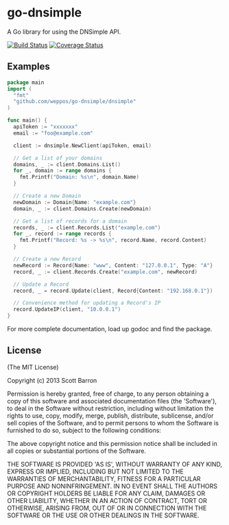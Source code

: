 # go-dnsimple

A Go library for using the DNSimple API.

[![Build Status](https://travis-ci.org/weppos/go-dnsimple.svg)](https://travis-ci.org/weppos/go-dnsimple)
[![Coverage Status](https://img.shields.io/coveralls/weppos/go-dnsimple.svg)](https://coveralls.io/r/weppos/go-dnsimple?branch=master)


## Examples

```go
package main
import (
  "fmt"
  "github.com/weppos/go-dnsimple/dnsimple"
)

func main() {
  apiToken := "xxxxxxx"
  email := "foo@example.com"

  client := dnsimple.NewClient(apiToken, email)

  // Get a list of your domains
  domains, _ := client.Domains.List()
  for _, domain := range domains {
    fmt.Printf("Domain: %s\n", domain.Name)
  }

  // Create a new Domain
  newDomain := Domain{Name: "example.com"}
  domain, _ := client.Domains.Create(newDomain)

  // Get a list of records for a domain
  records, _ := client.Records.List("example.com")
  for _, record := range records {
    fmt.Printf("Record: %s -> %s\n", record.Name, record.Content)
  }

  // Create a new Record
  newRecord := Record{Name: "www", Content: "127.0.0.1", Type: "A"}
  record, _ := client.Records.Create("example.com", newRecord)

  // Update a Record
  record, _ = record.Update(client, Record{Content: "192.168.0.1"})

  // Convenience method for updating a Record's IP
  record.UpdateIP(client, "10.0.0.1")
}
```

For more complete documentation, load up godoc and find the package.


## License

(The MIT License)

Copyright (c) 2013 Scott Barron

Permission is hereby granted, free of charge, to any person obtaining
a copy of this software and associated documentation files (the
'Software'), to deal in the Software without restriction, including
without limitation the rights to use, copy, modify, merge, publish,
distribute, sublicense, and/or sell copies of the Software, and to
permit persons to whom the Software is furnished to do so, subject to
the following conditions:

The above copyright notice and this permission notice shall be
included in all copies or substantial portions of the Software.

THE SOFTWARE IS PROVIDED 'AS IS', WITHOUT WARRANTY OF ANY KIND,
EXPRESS OR IMPLIED, INCLUDING BUT NOT LIMITED TO THE WARRANTIES OF
MERCHANTABILITY, FITNESS FOR A PARTICULAR PURPOSE AND NONINFRINGEMENT.
IN NO EVENT SHALL THE AUTHORS OR COPYRIGHT HOLDERS BE LIABLE FOR ANY
CLAIM, DAMAGES OR OTHER LIABILITY, WHETHER IN AN ACTION OF CONTRACT,
TORT OR OTHERWISE, ARISING FROM, OUT OF OR IN CONNECTION WITH THE
SOFTWARE OR THE USE OR OTHER DEALINGS IN THE SOFTWARE.
